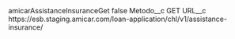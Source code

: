 <?xml version="1.0" encoding="UTF-8"?>
<CustomMetadata xmlns="http://soap.sforce.com/2006/04/metadata" xmlns:xsi="http://www.w3.org/2001/XMLSchema-instance" xmlns:xsd="http://www.w3.org/2001/XMLSchema">
    <label>amicarAssistanceInsuranceGet</label>
    <protected>false</protected>
    <values>
        <field>Metodo__c</field>
        <value xsi:type="xsd:string">GET</value>
    </values>
    <values>
        <field>URL__c</field>
        <value xsi:type="xsd:string">https://esb.staging.amicar.com/loan-application/chl/v1/assistance-insurance/</value>
    </values>
</CustomMetadata>

